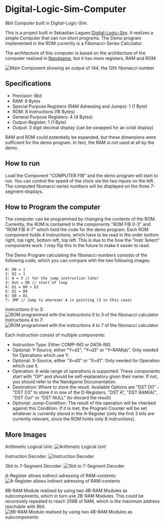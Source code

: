 # Digital-Logic-Sim-Computer
8bit Computer built in Digital-Logic-Sim.

This is a project built in Sebastian Lagues [Digital-Logic-Sim](https://sebastian.itch.io/digital-logic-sim). It realizes a simple Computer that can run short programs. The Demo program implemented in the ROM currently is a Fibonacci-Series Calculator.

The architecture of this computer is based on the architecture of the computer realized in [Nandgame](https://www.nandgame.com/), but it has more registers, RAM and ROM.

![Main Component showing an output of 144, the 12th fibonacci number](images/Computer.png "Main Component showing an output of 144, the 12th fibonacci number")

## Specifications
- Precision: 8bit
- RAM: 8 Bytes
- Special Purpose Registers (RAM Adressing and Jumps): 1 (1 Byte)
- ROM: 8 Instructions (16 Bytes)
- General Purpose Registers: 4 (4 Bytes)
- Output-Register: 1 (1 Byte)
- Output: 3 digit decimal display (can be swapped for an octal display)

RAM and ROM could potentially be expanded, but these dimensions were sufficient for the demo program. In fact, the RAM is not used at all by the demo.

## How to run
Load the Component "COMPUTER FIB" and the demo program will start to run. You can control the speed of the clock via the two inputs on the left. The computed fibonacci series numbers will be displayed on the three 7-segment-displays.

## How to Program the computer
The computer can be programmed by changing the contents of the ROM. Currently, the ROM is contained in the components "ROM FIB 0-3" and "ROM FIB 4-7" which hold the code for the demo program. Each ROM component holds 4 Instructions, which have to be read in the order bottom right, top right, bottom left, top left. This is due to the how the "Instr Select" components work. I may flip this in the future to make it easier to read.

The Demo Program calculating the fibonacci numbers consists of the following code, which you can compare with the two following images:
```
0: D0 = 1
1: D2 = 1
2: A = 3 // for the jump instruction later
3: Out = D0 // start of loop
4: D1 = D0 + D2
5: D2 = D0
6: D0 = D1
7: JMP // Jump to wherever A is pointing (3 in this case)
```

Instructions 0 to 3:
![ROM programmed with the instructions 0 to 3 of the fibonacci calculator](images/ROM.png "ROM programmed with the instructions 0 to 3 of the fibonacci calculator")
Instructions 4 to 7:
![ROM programmed with the instructions 4 to 7 of the fibonacci calculator](images/ROM_2.png "ROM programmed with the instructions 4 to 7 of the fibonacci calculator")

Each Instruction consist of multiple components:
- Instruction Type: Either COMP-INS or DATA-INS
- Optional: Y-Source, either "Y=d2", "Y=d3" or "Y=RAM(a)". Only needed for Operations which use Y.
- Optional: X-Source, either "X=d0" or "X=d1". Only needed for Operation which use X.
- Operation: A wide range of operations is supported. These components start with "OP" and should be self-explanatory given their name. If not, you should refer to the Nandgame Documentation.
- Destination: Where to store the result. Available Options are "DST D0" - "DST D3" to store it in one of the D-Registers, "DST A", "DST RAM(A)", "DST Out" or "DST NULL" (to discard the result)
- Optional: Jump-Condition: The result of the operation will be checked against this Condition. If it is met, the Program Counter will be set whatever is currently stored in the A-Register (only the first 3 bits are currently relevant, since the ROM holds only 8 instructions).

## More Images
Arithmetic Logical Unit:
![Arithmetic Logical Unit](images/ALU.png "Arithmetic Logical Unit")

Instruction Decoder:
![Instruction Decoder](images/InstructionDecoder.png "Instruction Decoder")

3bit to 7-Segment Decoder:
![3bit to 7-Segment Decoder](images/3bit_to_7Seg.png "3bit to 7-Segment Decoder")

A-Register allows indirect adressing of RAM-contents:
![A-Register allows indirect adressing of RAM-contents](images/A_Register.png "A-Register allows indirect adressing of RAM-contents")

8B-RAM Module realised by using two 4B-RAM Modules as subcomponents, which in turn use 2B-RAM Modules. This could be recursively repeated to reach 256B of RAM, which is the maximum address reachable with 8bit.
![8B-RAM Module realised by using two 4B-RAM Modules as subcomponents](images/8B_RAM.png "8B-RAM Module realised by using two 4B-RAM Modules as subcomponents")
